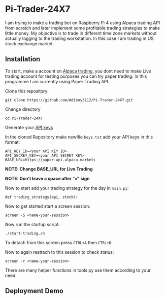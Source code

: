 # Pi-Trader-24X7

I am trying to make a trading bot on Raspberry Pi 4 using Alpaca trading API from scratch and later implement some profitable trading strategies to make little money. My objective is to trade in different time zone markets without actually logging to the trading workstation. In this case I am trading in US stock exchange market.

## Installation

To start, make a account on [Alpaca trading](https://app.alpaca.markets/brokerage/new-account/overview), you dont need to make Live trading account for testing purposes you can try paper trading.
In this programme I am currently using Paper Trading API. 

Clone this repository:

    git clone https://github.com/Adiboy3112/Pi-Trader-24X7.git

Change directory

    cd Pi-Trader-24X7

Generate your [API keys](https://app.alpaca.markets/paper/dashboard/overview) 

In the cloned Repository make newfile `keys.txt` add your API keys in this format:

    API_KEY_ID=<your API KEY ID>
    API_SECRET_KEY=<your API SECRET KEY>
    BASE_URL=https://paper-api.alpaca.markets

**NOTE: Change BASE_URL for Live Trading**

**NOTE: Don't leave a space after "`=`" sign**

Now to start add your trading strategy for the day in `main.py`:

    def trading_strategy(api, stock):


Now to get started start a screen session:

    screen -S <name-your-session>

Now run the startup script:

    ./start-trading.sh

To detach from this screen press `CTRL+A` then `CTRL+D`

Now to again reattach to this session to check status:

    screen -r <name-your-session>


There are many helper functions in tools.py use them according to your need.

## Deployment Demo


